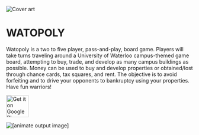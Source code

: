 ![Cover art](https://play-lh.googleusercontent.com/rRzz1N_WuVO-CVcliU8jACcef2trupRqjZNrE52RkOeDuQDg5VEXXZZ-FvPwGJoNtA=s180-rw)
# WATOPOLY
Watopoly is a two to five player, pass-and-play, board game. Players will take turns traveling around a University of Waterloo campus-themed game board, attempting to buy, trade, and develop as many campus buildings as possible. Money can be used to buy and develop properties or obtained/lost through chance cards, tax squares, and rent. The objective is to avoid forfeiting and to drive your opponents to bankruptcy using your properties. Have fun warriors!

<a href="https://play.google.com/store/apps/details?id=org.wikiedufoundation.wikiedudashboard.release"><img alt="Get it on Google Play" src="https://play.google.com/intl/en_us/badges/images/generic/en-play-badge.png" height=60px /></a>

![[animate output image]](https://im.ezgif.com/tmp/ezgif-1-02ba8d843f61.gif)
